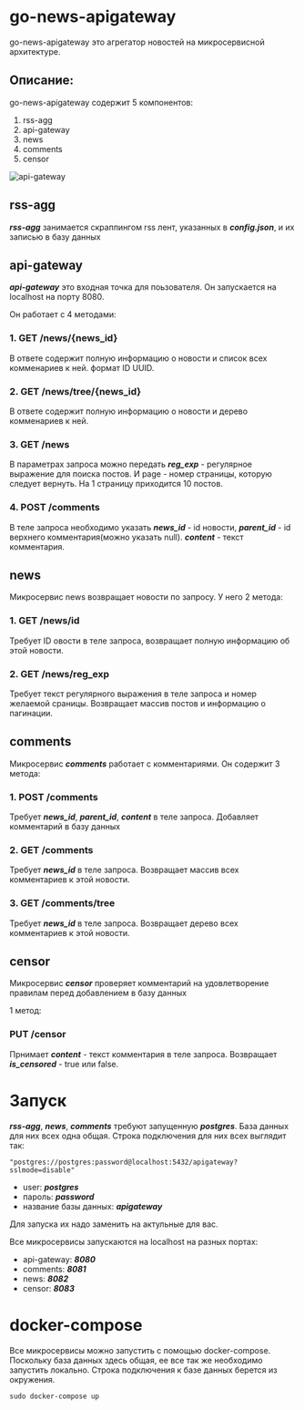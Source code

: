 # go-news-apigateway

go-news-apigateway это агрегатор новостей на микросервисной архитектуре.

## Описание:
go-news-apigateway содержит 5 компонентов:
1. rss-agg
2. api-gateway
3. news
4. comments
5. censor


![api-gateway](https://github.com/al-melnikov/go-news-apigateway/assets/5961306/874ec6dc-ee14-458f-88bc-87a076116872)


## rss-agg
***rss-agg*** занимается скраппингом rss лент, указанных в ***config.json***, и их записью в базу данных

## api-gateway
***api-gateway*** это входная точка для поьзователя. 
Он запускается на localhost на порту 8080. 

Он работает с 4 методами:
### 1. GET /news/{news_id} 
В ответе содержит полную информацию о новости и список всех комменариев к ней.
формат ID UUID.

### 2. GET /news/tree/{news_id} 
В ответе содержит полную информацию о новости и дерево комменариев к ней.

### 3. GET /news
В параметрах запроса можно передать ***reg_exp*** - регулярное выражение для поиска постов.
И page - номер страницы, которую следует вернуть.
На 1 страницу приходится 10 постов.

### 4. POST /comments
В теле запроса необходимо указать ***news_id*** - id новости,
***parent_id*** - id верхнего комментария(можно указать null).
***content*** - текст комментария.

## news
Микросервис news возвращает новости по запросу.
У него 2 метода:

### 1. GET /news/id
Требует ID овости в теле запроса, возвращает полную информацию об этой новости.
### 2. GET /news/reg_exp
Требует текст регулярного выражения в теле запроса и номер желаемой сраницы. 
Возвращает массив постов и информацию о пагинации.

## comments
Микросервис ***comments*** работает с комментариями. Он содержит 3 метода:
### 1. POST /comments 
Требует ***news_id***, ***parent_id***, ***content*** в теле запроса.
Добавляет комментарий в базу данных
### 2. GET /comments
Требует ***news_id*** в теле запроса. Возвращает массив всех комментариев к этой новости.
### 3. GET /comments/tree 
Требует ***news_id*** в теле запроса. Возвращает дерево всех комментариев к этой новости.

## censor
Микросервис ***censor*** проверяет комментарий на удовлетворение правилам 
перед добавлением в базу данных

1 метод:
### PUT /censor
Прнимает ***content*** - текст комментария в теле запроса.
Возвращает ***is_censored*** - true или false.


# Запуск
***rss-agg***,  ***news***, ***comments*** требуют запущенную ***postgres***.
База данных для них всех одна общая.
Строка подключения для них всех выглядит так:
```
"postgres://postgres:password@localhost:5432/apigateway?sslmode=disable"
```
- user: ***postgres***
- пароль: ***password***
- название базы данных: ***apigateway***

Для запуска их надо заменить на актульные для вас. 

Все микросервисы запускаются на localhost на разных портах:
- api-gateway: ***8080***
- comments: ***8081***
- news: ***8082***
- censor: ***8083***


# docker-compose

Все микросервисы можно запустить с помощью docker-compose. 
Поскольку база данных здесь общая, ее все так же необходимо запустить локально.
Строка подключения к базе данных берется из окружения.

```
sudo docker-compose up
```